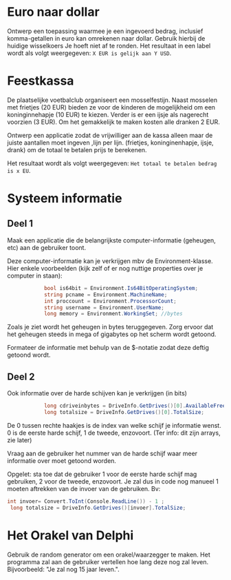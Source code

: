 # Euro naar dollar
Ontwerp een toepassing waarmee je een ingevoerd bedrag, inclusief komma-getallen  in euro kan omrekenen naar dollar. Gebruik hierbij de huidige wisselkoers
Je hoeft niet af te ronden. Het resultaat in een label wordt als volgt weergegeven: ``X EUR is gelijk aan Y USD``.


# Feestkassa
De plaatselijke voetbalclub organiseert een mosselfestijn. Naast mosselen met frietjes (20 EUR) bieden ze voor de kinderen de mogelijkheid om een koninginnehapje (10 EUR) te kiezen. Verder is er een ijsje als nagerecht voorzien (3 EUR). Om het gemakkelijk te maken kosten alle dranken 2 EUR.


Ontwerp een applicatie zodat de vrijwilliger aan de kassa alleen maar de juiste aantallen moet ingeven ,lijn per lijn. (frietjes, koninginenhapje, ijsje, drank) om de totaal te betalen prijs te berekenen. 

Het resultaat wordt als volgt weergegeven: ``Het totaal te betalen bedrag is x EU``.

# Systeem informatie
## Deel 1
Maak een applicatie die de belangrijkste computer-informatie (geheugen, etc) aan de gebruiker toont.

Deze computer-informatie kan je verkrijgen mbv de Environment-klasse. Hier enkele voorbeelden (kijk zelf of er nog nuttige properties over je computer in staan):
```csharp
            bool is64bit = Environment.Is64BitOperatingSystem;
            string pcname = Environment.MachineName;
            int proccount = Environment.ProcessorCount;
            string username = Environment.UserName;
            long memory = Environment.WorkingSet; //bytes
```

Zoals je ziet wordt het geheugen in bytes teruggegeven. Zorg ervoor dat het geheugen steeds in mega of gigabytes op het scherm wordt getoond.

Formateer de informatie met behulp van de $-notatie  zodat deze  deftig getoond wordt.

## Deel 2

Ook informatie over de harde schijven kan je verkrijgen (in bits)
```csharp
            long cdriveinbytes = DriveInfo.GetDrives()[0].AvailableFreeSpace;  
            long totalsize = DriveInfo.GetDrives()[0].TotalSize;  
```
De 0 tussen rechte haakjes is de index van welke schijf je informatie wenst. 0 is de eerste harde schijf, 1 de tweede, enzovoort. (Ter info: dit zijn arrays, zie later)

Vraag aan de gebruiker het nummer van de harde schijf waar meer informatie over moet getoond worden. 

Opgelet: sta toe dat de gebruiker 1 voor de eerste harde schijf mag gebruiken, 2 voor de tweede, enzovoort. Je zal dus in code nog manueel 1 moeten aftrekken van de invoer van de gebruiken.
Bv:
```csharp
int invoer= Convert.ToInt(Console.ReadLine()) - 1 ;
 long totalsize = DriveInfo.GetDrives()[invoer].TotalSize;  
 ```

 # Het Orakel van Delphi
 Gebruik de random generator om een orakel/waarzegger te maken. Het programma zal aan de gebruiker vertellen hoe lang deze nog zal leven. Bijvoorbeeld: "Je zal nog 15 jaar leven.".